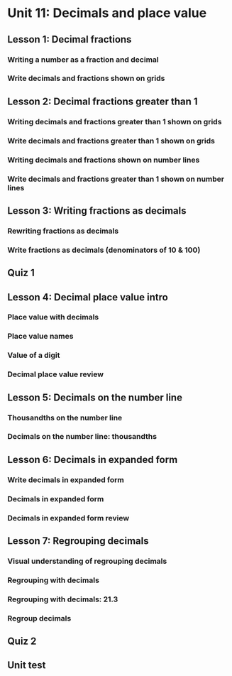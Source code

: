 # Unit 11: Decimals and place value

## Lesson 1: Decimal fractions

### Writing a number as a fraction and decimal

### Write decimals and fractions shown on grids

## Lesson 2: Decimal fractions greater than 1

### Writing decimals and fractions greater than 1 shown on grids

### Write decimals and fractions greater than 1 shown on grids

### Writing decimals and fractions shown on number lines

### Write decimals and fractions greater than 1 shown on number lines

## Lesson 3: Writing fractions as decimals

### Rewriting fractions as decimals

### Write fractions as decimals (denominators of 10 & 100)

## Quiz 1

## Lesson 4: Decimal place value intro

### Place value with decimals

### Place value names

### Value of a digit

### Decimal place value review

## Lesson 5: Decimals on the number line

### Thousandths on the number line

### Decimals on the number line: thousandths

## Lesson 6: Decimals in expanded form

### Write decimals in expanded form

### Decimals in expanded form

### Decimals in expanded form review

## Lesson 7: Regrouping decimals

### Visual understanding of regrouping decimals

### Regrouping with decimals

### Regrouping with decimals: 21.3

### Regroup decimals

## Quiz 2

## Unit test